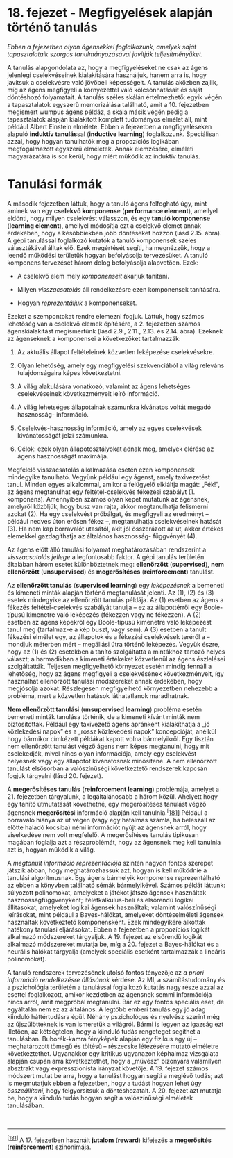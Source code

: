 <?xml version="1.0" encoding="UTF-8" standalone="no"?>

<html xmlns="http://www.w3.org/1999/xhtml"><head><meta name="generator" content="DocBook XSL Stylesheets V1.76.1"/></head><body><div class="chapter" title="18. fejezet - Megfigyelések alapján történő tanulás"><div class="titlepage"><div><div><h1 class="title"><a id="id720671"/>18. fejezet - Megfigyelések alapján történő tanulás</h1></div></div></div><p><span class="emphasis"><em>Ebben a fejezetben olyan ágensekkel foglalkozunk, amelyek saját tapasztalataik szorgos tanulmányozásával javítják teljesítményüket.</em></span></p><p>A tanulás alapgondolata az, hogy a megfigyeléseket ne csak az ágens jelenlegi cselekvéseinek kialakítására használjuk, hanem arra is, hogy javítsuk a cselekvésre való jövőbeli képességeit. A tanulás aközben zajlik, míg az ágens megfigyeli a környezettel való kölcsönhatásait és saját döntéshozó folyamatait. A tanulás széles skálán értelmezhető: egyik végén a tapasztalatok egyszerű memorizálása található, amit a 10. fejezetben megismert wumpus ágens példáz, a skála másik végén pedig a tapasztalatok alapján kialakított komplett tudományos elmélet  áll, mint például Albert Einstein elmélete. Ebben a fejezetben a megfigyeléseken alapuló <span class="strong"><strong>induktív tanulás</strong></span>sal (<span class="strong"><strong>inductive learning</strong></span>) foglalkozunk. Speciálisan azzal, hogy hogyan tanulhatók meg a propozíciós logikában megfogalmazott egyszerű elméletek. Annak elemzésére, elméleti magyarázatára is sor kerül, hogy miért működik az induktív tanulás.</p><div class="section" title="Tanulási formák"><div class="titlepage"><div><div><h1 class="title"><a id="id720690"/>Tanulási formák</h1></div></div></div><p>A második fejezetben láttuk, hogy a tanuló ágens felfogható úgy, mint aminek van egy <span class="strong"><strong>cselekvő komponens</strong></span>e (<span class="strong"><strong>performance element</strong></span>), amellyel eldönti, hogy milyen cselekvést válasszon, és egy <span class="strong"><strong>tanuló komponens</strong></span>e (<span class="strong"><strong>learning element</strong></span>), amellyel módosítja ezt a cselekvő elemet annak érdekében, hogy a későbbiekben jobb döntéseket hozzon (lásd 2.15. ábra). A gépi tanulással foglalkozó kutatók a tanuló komponensek széles választékával álltak elő. Ezek megértését segíti, ha megnézzük, hogy a leendő működési területük hogyan befolyásolja tervezésüket. A tanuló komponens tervezését három dolog befolyásolja alapvetően. Ezek:</p><div class="itemizedlist"><ul class="itemizedlist"><li class="listitem"><p>A cselekvő elem mely <span class="emphasis"><em>komponenseit</em></span> akarjuk tanítani.</p></li><li class="listitem"><p>Milyen <span class="emphasis"><em>visszacsatolás</em></span> áll rendelkezésre ezen komponensek tanítására.</p></li><li class="listitem"><p>Hogyan <span class="emphasis"><em>reprezentáljuk</em></span> a komponenseket.</p></li></ul></div><p>Ezeket a szempontokat rendre elemezni fogjuk. Láttuk, hogy számos lehetőség van a cselekvő elemek építésére, a 2. fejezetben számos ágenskialakítást megismertünk (lásd 2.9., 2.11., 2.13. és 2.14. ábra). Ezeknek az ágenseknek a komponensei a következőket tartalmazzák:</p><div class="orderedlist"><ol class="orderedlist"><li class="listitem"><p>Az aktuális állapot feltételeinek közvetlen leképezése cselekvésekre.</p></li><li class="listitem"><p>Olyan lehetőség, amely egy megfigyelési szekvenciából a világ releváns tulajdonságaira képes következtetni.</p></li><li class="listitem"><p>A világ alakulására vonatkozó, valamint az ágens lehetséges cselekvéseinek következményeit leíró információ.</p></li><li class="listitem"><p>A világ lehetséges állapotainak számunkra kívánatos voltát megadó hasznosság- információ.</p></li><li class="listitem"><p>Cselekvés-hasznosság információ, amely az egyes cselekvések kívánatosságát jelzi számunkra.</p></li><li class="listitem"><p>Célok: ezek olyan állapotosztályokat adnak meg, amelyek elérése az ágens hasznosságát maximálja.</p></li></ol></div><p>Megfelelő visszacsatolás alkalmazása esetén ezen komponensek mindegyike tanulható. Vegyünk például egy ágenst, amely taxivezetést tanul. Minden egyes alkalommal, amikor a felügyelő elkiáltja magát: „Fék!”, az ágens megtanulhat egy feltétel-cselekvés fékezési szabályt (1. komponens). Amennyiben számos olyan képet mutatunk az ágensnek, amelyről közöljük, hogy busz van rajta, akkor megtanulhatja felismerni azokat (2). Ha egy cselekvést próbálgat, és megfigyeli az eredményt – például nedves úton erősen fékez –, megtanulhatja cselekvéseinek hatását (3). Ha nem kap borravalót utasától, akit jól összerázott az út, akkor értékes elemekkel gazdagíthatja az általános hasznosság- függvényét (4).</p><p>Az ágens előtt álló tanulási folyamat meghatározásában rendszerint a <span class="emphasis"><em>visszacsatolás jellege</em></span> a legfontosabb faktor. A gépi tanulás területén általában három esetet különböztetnek meg: <span class="strong"><strong>ellenőrzött</strong></span> (<span class="strong"><strong>supervised</strong></span>), <span class="strong"><strong>nem ellenőrzött</strong></span> (<span class="strong"><strong>unsupervised</strong></span>) és <span class="strong"><strong>megerősítéses</strong></span> (<span class="strong"><strong>r</strong></span><span class="strong"><strong>einforcement</strong></span>) tanulást.</p><p>Az <span class="strong"><strong>ellen</strong></span><span class="strong"><strong>őrzött tanulás</strong></span> (<span class="strong"><strong>supervised learning</strong></span>) egy <span class="emphasis"><em>leképezésnek</em></span> a bemeneti és kimeneti minták alapján történő megtanulását jelenti. Az (1), (2) és (3) esetek mindegyike az ellenőrzött tanulás példája. Az (1) esetben az ágens a fékezés feltétel-cselekvés szabályát tanulja – ez az állapottérről egy Boole-típusú kimenetre való leképezés (fékezzen vagy ne fékezzen). A (2) esetben az ágens képekről egy Boole-típusú kimenetre való leképezést tanul meg (tartalmaz-e a kép buszt, vagy sem). A (3) esetben a tanult fékezési elmélet egy, az állapotok és a fékezési cselekvések teréről a – mondjuk méterben mért – megállási útra történő leképezés. Vegyük észre, hogy az (1) és (2) esetekben a tanító szolgáltatta a mintákhoz tartozó helyes választ; a harmadikban a kimeneti értékeket közvetlenül az ágens észlelései szolgáltatták. Teljesen megfigyelhető környezet esetén mindig fennáll a lehetőség, hogy az ágens megfigyeli a cselekvésének következményeit, így használhat ellenőrzött tanulási módszereket annak érdekében, hogy megjósolja azokat. Részlegesen megfigyelhető környezetben nehezebb a probléma, mert a közvetlen  hatások láthatatlanok  maradhatnak.</p><p><span class="strong"><strong>Nem ellenőrzött tanulás</strong></span>i (<span class="strong"><strong>unsupervised learning</strong></span>) probléma esetén bemeneti minták tanulása történik, de a kimeneti kívánt minták nem biztosítottak. Például egy taxivezető ágens apránként kialakíthatja a „jó közlekedési napok” és a „rossz közlekedési napok” koncepcióját, anélkül hogy bármikor címkézett példákat kapott volna bármelyikről. Egy tisztán nem ellenőrzött tanulást végző ágens nem képes megtanulni, hogy mit cselekedjék, mivel nincs olyan információja, amely egy cselekvést helyesnek vagy egy állapotot kívánatosnak minősítene. A nem ellenőrzött tanulást elsősorban a valószínűségi következtető rendszerek kapcsán fogjuk tárgyalni (lásd 20. fejezet).</p><p>A <span class="strong"><strong>megerősítéses tanulás</strong></span> (<span class="strong"><strong>reinforcement learning</strong></span>) problémája, amelyet a 21. fejezetben tárgyalunk, a legáltalánosabb a három közül. Ahelyett hogy egy tanító útmutatását követhetné, egy megerősítéses tanulást végző ágensnek <span class="strong"><strong>megerősítés</strong></span>i információ alapján kell tanulnia.<sup>[<a id="id720856" href="#ftn.id720856" class="footnote">181</a>]</sup> Például a borravaló hiánya az út végén (vagy egy hatalmas számla, ha beleszáll az előtte haladó kocsiba) némi információt nyújt az ágensnek arról, hogy viselkedése nem volt megfelelő. A megerősítéses tanulás tipikusan magában foglalja azt a részproblémát, hogy az ágensnek meg kell tanulnia azt is, hogyan működik a világ.</p><p>A <span class="emphasis"><em>megtanult információ reprezentációja</em></span> szintén nagyon fontos szerepet játszik abban, hogy meghatározhassuk azt, hogyan is kell működnie a tanulási algoritmusnak. Egy ágens bármelyik komponense reprezentálható az ebben a könyvben található sémák bármelyikével. Számos példát láttunk: súlyozott polinomokat, amelyeket a játékot játszó ágensek használtak hasznosságfüggvényként; ítéletkalkulus-beli és elsőrendű logikai állításokat, amelyeket logikai ágensek használtak; valamint valószínűségi leírásokat, mint például a Bayes-hálókat, amelyeket döntéselméleti ágensek használtak következtető komponensként. Ezek mindegyikére alkottak  hatékony tanulási eljárásokat. Ebben a fejezetben a propozíciós logikát alkalmazó módszereket tárgyaljuk. A 19. fejezet az elsőrendű logikát alkalmazó módszereket mutatja be, míg a 20. fejezet a Bayes-hálókat és a neurális hálókat tárgyalja (amelyek speciális esetként tartalmazzák a lineáris polinomokat).</p><p>A tanuló rendszerek tervezésének utolsó fontos tényezője az <span class="emphasis"><em>a priori információ rendelkezésre állásának</em></span> kérdése. Az MI, a számítástudomány és a pszichológia területén a tanulással foglalkozó kutatás nagy része azzal az esettel foglalkozott, amikor kezdetben az ágensnek semmi információja nincs arról, amit megpróbál megtanulni. Bár ez egy fontos speciális eset, de egyáltalán nem ez az általános. A legtöbb emberi tanulás egy jó adag kiinduló háttértudásra épül. Néhány pszichológus és nyelvész szerint még az újszülötteknek is van ismeretük a világról. Bármi is legyen az igazság ezt illetően, az kétségtelen, hogy a kiinduló tudás rengeteget segíthet a tanulásban. Buborék-kamra fényképek alapján egy fizikus egy új – meghatározott tömegű és töltésű – részecske létezésére mutató elméletre következtethet. Ugyanakkor egy kritikus ugyanazon képhalmaz vizsgálata alapján csupán arra következtethet, hogy a „művész” bizonyára valamilyen absztrakt vagy expresszionista irányzat követője. A 19. fejezet számos módszert mutat be arra, hogy a tanulást hogyan segíti a meglévő tudás; azt is megmutatjuk ebben a fejezetben, hogy a tudást hogyan lehet úgy <span class="emphasis"><em>összeállítani,</em></span> hogy felgyorsítsuk a döntéshozatalt. A 20. fejezet azt mutatja be, hogy a kiinduló tudás hogyan segít a valószínűségi elméletek tanulásában.</p></div><div class="footnotes"><br/><hr/><div class="footnote"><p class="footnote text"><sup>[<a id="ftn.id720856" href="#id720856" class="para">181</a>] </sup> A 17. fejezetben használt <span class="strong"><strong>jutalom</strong></span> (<span class="strong"><strong>reward</strong></span>) kifejezés a <span class="strong"><strong>megerősítés</strong></span> (<span class="strong"><strong>reinforcement</strong></span>) szinonimája.</p></div></div></div></body></html>
